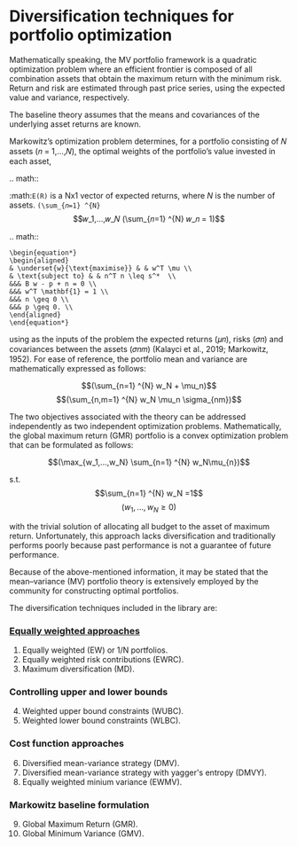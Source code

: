 # Diversification techniques for portfolio optimization

Mathematically speaking, the MV portfolio framework is a quadratic optimization problem where an efficient frontier is composed of all combination assets that obtain the maximum return with the minimum risk. Return and risk are estimated through past price series, using the expected value and variance, respectively.

The baseline theory assumes that the means and covariances of the underlying asset returns are known.


Markowitz’s optimization problem determines, for a portfolio consisting of 𝑁 assets (𝑛 = 1,…,𝑁), the optimal weights of the portfolio’s value invested in each asset,

.. math:: 

:math:`E(R)` is a Nx1 vector of expected returns, where *N* is the number of assets.
`(\sum_{𝑛=1} ^{N}`
$$𝑤_1,…,𝑤_𝑁 (\sum_{𝑛=1} ^{N} 𝑤_𝑛 = 1)$$

.. math::

    \begin{equation*}
    \begin{aligned}
    & \underset{w}{\text{maximise}} & & w^T \mu \\
    & \text{subject to} & & n^T n \leq s^*  \\
    &&& B w - p + n = 0 \\
    &&& w^T \mathbf{1} = 1 \\
    &&& n \geq 0 \\
    &&& p \geq 0. \\
    \end{aligned}
    \end{equation*}

using as the inputs of the problem the expected returns (𝜇𝑛), risks (𝜎𝑛) and covariances between the assets (𝜎𝑛𝑚) (Kalayci et al., 2019; Markowitz, 1952). For ease of reference, the portfolio mean and variance are mathematically expressed as follows:

$$(\sum_{n=1} ^{N} w_N + \mu_n)$$
$$(\sum_{n,m=1} ^{N} w_N  \mu_n \sigma_{nm})$$


The two objectives associated with the theory can be addressed independently as two independent optimization problems. Mathematically, the global maximum return (GMR) portfolio is a convex optimization problem that can be formulated as follows:

$$(\max_{w_1,...,w_N} \sum_{n=1} ^{N} w_N\mu_{n})$$

s.t.
$$\sum_{n=1} ^{N} w_N =1$$
$$(w_1,...,w_N \geq 0)$$

with the trivial solution of allocating all budget to the asset of maximum return. Unfortunately, this approach lacks diversification and traditionally performs poorly because past performance is not a guarantee of future performance.

Because of the above-mentioned information, it may be stated that the mean–variance (MV) portfolio theory is extensively employed by the community for constructing optimal portfolios.

The diversification techniques included in the library are:

### [Equally weighted approaches](mv_formulation_ew_approaches.md)

1. Equally weighted (EW) or 1/N portfolios.
2. Equally weighted risk contributions (EWRC).
3. Maximum diversification (MD).

### Controlling upper and lower bounds
4. Weighted upper bound constraints (WUBC).
5. Weighted lower bound constraints (WLBC).

### Cost function approaches
6. Diversified mean-variance strategy (DMV).
7. Diversified mean-variance strategy with yagger's entropy (DMVY).
8. Equally weighted minium variance (EWMV).

### Markowitz baseline formulation
9. Global Maximum Return (GMR).
10. Global Minimum Variance (GMV).

